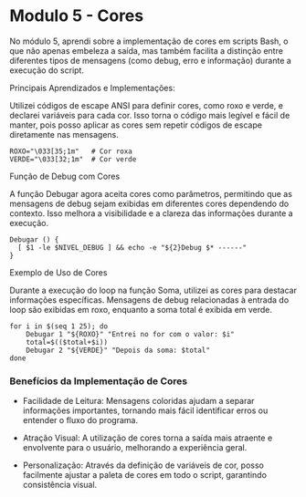 # Modulo 5 - Cores

No módulo 5, aprendi sobre a implementação de cores em scripts Bash, o que não apenas embeleza a saída, mas também facilita a distinção entre diferentes tipos de mensagens (como debug, erro e informação) durante a execução do script.

Principais Aprendizados e Implementações:

Utilizei códigos de escape ANSI para definir cores, como roxo e verde, e declarei variáveis para cada cor. Isso torna o código mais legível e fácil de manter, pois posso aplicar as cores sem repetir códigos de escape diretamente nas mensagens.

```
ROXO="\033[35;1m"   # Cor roxa
VERDE="\033[32;1m"  # Cor verde

```

Função de Debug com Cores

A função Debugar agora aceita cores como parâmetros, permitindo que as mensagens de debug sejam exibidas em diferentes cores dependendo do contexto. Isso melhora a visibilidade e a clareza das informações durante a execução.

```
Debugar () {
  [ $1 -le $NIVEL_DEBUG ] && echo -e "${2}Debug $* ------"
}
```

Exemplo de Uso de Cores

Durante a execução do loop na função Soma, utilizei as cores para destacar informações específicas. Mensagens de debug relacionadas à entrada do loop são exibidas em roxo, enquanto a soma total é exibida em verde.

```
for i in $(seq 1 25); do
    Debugar 1 "${ROXO}" "Entrei no for com o valor: $i"
    total=$(($total+$i))
    Debugar 2 "${VERDE}" "Depois da soma: $total"
done
```

### Benefícios da Implementação de Cores

- Facilidade de Leitura: Mensagens coloridas ajudam a separar informações importantes, tornando mais fácil identificar erros ou entender o fluxo do programa.

- Atração Visual: A utilização de cores torna a saída mais atraente e envolvente para o usuário, melhorando a experiência geral.

- Personalização: Através da definição de variáveis de cor, posso facilmente ajustar a paleta de cores em todo o script, garantindo consistência visual.